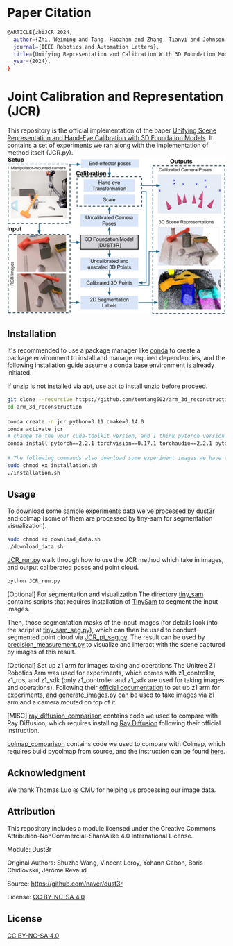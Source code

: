 # Paper Citation
```bash
@ARTICLE{zhiJCR_2024,
  author={Zhi, Weiming and Tang, Haozhan and Zhang, Tianyi and Johnson-Roberson, Matthew},
  journal={IEEE Robotics and Automation Letters}, 
  title={Unifying Representation and Calibration With 3D Foundation Models}, 
  year={2024},
}
```

# Joint Calibration and Representation (JCR) 

This  repository is the official implementation of the paper [Unifying Scene Representation and Hand-Eye Calibration with 3D Foundation Models](https://arxiv.org/abs/2404.11683). It contains a set of experiments we ran along with the implementation of method itself (JCR.py). 
![Method Demonstration](/configs/fig1.png)

## Installation

It's recommended to use a package manager like [conda](https://conda.io/projects/conda/en/latest/user-guide/getting-started.html) to create a package environment to install and manage required dependencies, and the following installation guide assume a conda base environment is already initiated.

If unzip is not installed via apt, use apt to install unzip before proceed.
```bash
git clone --recursive https://github.com/tomtang502/arm_3d_reconstruction.git
cd arm_3d_reconstruction

conda create -n jcr python=3.11 cmake=3.14.0
conda activate jcr
# change to the your cuda-toolkit version, and I think pytorch version can be flexible (especially if you need compatibility with other module envs).
conda install pytorch==2.2.1 torchvision==0.17.1 torchaudio==2.2.1 pytorch-cuda=12.1 -c pytorch -c nvidia

# The following commands also download some experiment images we have taken via robotic arm.
sudo chmod +x installation.sh 
./installation.sh
```

## Usage

To download some sample experiments data we've processed by dust3r and colmap (some of them are processed by tiny-sam for segmentation visualization).
```bash
sudo chmod +x download_data.sh
./download_data.sh
```
[JCR_run.py](JCR_run.py) walk through how to use the JCR method which take in images, and output caliberated poses and point cloud.
```bash
python JCR_run.py
```
[Optional] For segmentation and visualization
The directory [tiny_sam](tiny_sam) contains scripts that requires installation of [TinySam](https://github.com/xinghaochen/TinySAM.git) to segment the input images.

Then, those segmentation masks of the input images (for details look into the script at [tiny_sam_seg.py](tiny_sam/tiny_sam_seg.py)), which can then be used to conduct segmented point cloud via [JCR_pt_seg.py](JCR_pt_seg.py). The result can be used by [precision_measurement.py](precision_measurement.py) to visualize and interact with the scene captured by images of this result.

[Optional] Set up z1 arm for images taking and operations
The Unitree Z1 Robotics Arm was used for experiments, which comes with z1_controller, z1_ros, and z1_sdk (only z1_controller and z1_sdk are used for taking images and operations). Following their [official documentation](https://dev-z1.unitree.com/) to set up z1 arm for experiments, and [generate_images.py](generate_images.py) can be used to take images via z1 arm and a camera mouted on top of it.

[MISC]
[ray_diffusion_comparison](ray_diffusion_comparison) contains code we used to compare with Ray Diffusion, which requires installing [Ray Diffusion](https://github.com/jasonyzhang/RayDiffusion.git) following their official instruction.

[colmap_comparison](colmap_comparison) contains code we used to compare with Colmap, which requires build pycolmap from source, and the instruction can be found [here](https://colmap.github.io/).

## Acknowledgment

We thank Thomas Luo @ CMU for helping us processing our image data.

## Attribution

This repository includes a module licensed under the Creative Commons Attribution-NonCommercial-ShareAlike 4.0 International License.

Module: Dust3r

Original Authors: Shuzhe Wang, Vincent Leroy, Yohann Cabon, Boris Chidlovskii, Jérôme Revaud

Source: https://github.com/naver/dust3r

License: [CC BY-NC-SA 4.0](https://creativecommons.org/licenses/by-nc-sa/4.0/)


## License

[CC BY-NC-SA 4.0](https://creativecommons.org/licenses/by-nc-sa/4.0/legalcode.en)
